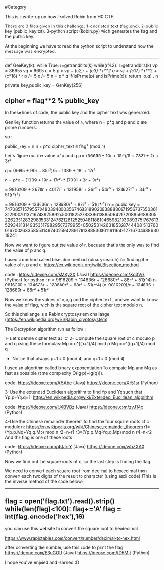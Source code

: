 #Category

This is a write-up on how I solved Robin from HC CTF.

There are 3 files given in this challenge:
1-encripted text (flag.enc).
2-public key (public_key.txt).
3-python script (Robin.py) wich generates the flag and the public key.

At the beginning we have to read the python script to understand how the message was encrypted.

--------------------------------------
def GenKey(k):
    while True:
        r=getrandbits(k)
        while(r%2):
            r=getrandbits(k)
        vp = 36655
        vq = 6695
        c = 5
        p = vp + (c*2)*r + (c*3) * r**2
        q = vq + (c*17) * r**2 + (c*18) * r
        p /= 5
        q /= 5
        n = p * q
        if(isPrime(p) and isPrime(q)):
            return (p,q) , n

private_key,public_key = GenKey(256)

cipher = flag**2 % public_key
--------------------------------------

In these lines of code, the public key and the cipher text was generated.

GenKey function returns the value of n, where n = p*q and p and q are prime numbers.

so :

public_key = n
n = p*q
cipher_text ≡ flag² (mod n)

Let's figure out the value of p and q
p = (36655 + 10r + 15r²)/5
  = 7331 + 2r + 3r²

q = (6695 + 90r + 85r²)/5
  = 1339 + 18r + 17r²

n = p*q
  = (1339 + 18r + 17r²) * (7331 + 2r + 3r²)

  = 9816209 +   2678r +   4017r² +
              131958r +     36r² + 54r³ +
                        124627r² + 34r³ + 51(r*r³)

  = 9816209 + 134636r + 128680r² + 88r³ + 51(r*r³)
n = public key = 7470857157955704803940003567468318902063888809719567376503613129007013716743925892450018252783386138850642972088591883052262361283298353312476212612525048118810465982103089375176761352934813149353517982950737995540502531426318532874440815137600167002633585531497402594289176138883080119116491271670468863018241

Now we want to figure out the value of r, becuase that's the only way to find the value of p and q.

I used a method called bisection method (binary search) for finding the value of r, p and q.
https://en.wikipedia.org/wiki/Bisection_method

code :
https://ideone.com/sMKy2X (Java)
https://ideone.com/Xo3Vj3 (Python)
for python :
n = 9816209 + 134636r + 128680r² + 88r³ + 51(r^4)
n-9816209 = 134636r + 128680r² + 88r³ + 51(r^4)
(n-9816209)/r = 134636 + 128680r + 88r² + 51r³

Now we know the values of n,p,q and the cipher text , and we want to know the value of flag, wich is the square root of the cipher text modulo n.

So this challange is a Rabin cryptosystem challange (https://en.wikipedia.org/wiki/Rabin_cryptosystem)

The Decryption algorithm run as follow :

1- Let's define cipher text as 'c'
2- Compute the square root of c modulo p and q using these formulas:
	Mp = c^((p+1)/4) mod p
	Mq = c^((q+1)/4) mod q
* Notice that always p+1 ≡ 0 (mod 4) and q+1 ≡ 0 (mod 4)

I used an algorithm called binary exponentiation To compute Mp and Mq as fast as possible (time complexity O(lg(p)+lg(q))).

code:
https://ideone.com/Aj5Abe (Java)
https://ideone.com/Xr51sr (Python)

3-Use the extended Euclidean algorithm to find Yp and Yq such that Yp.p+Yq.q=1.
https://en.wikipedia.org/wiki/Extended_Euclidean_algorithm

code: 
https://ideone.com/UXBVBz (Java)
https://ideone.com/zvJ14c (Python)

4-Use the Chinese remainder theorem to find the four square roots of c modulo n:
https://en.wikipedia.org/wiki/Chinese_remainder_theorem
	r1=(Yp.p.Mq+Yq.q.Mp) mod n
	r2=n-r1
	r3=(Yp.p.Mq-Yq.q.Mp) mod n
	r4=n-r2
And the flag is one of these roots

code:
https://ideone.com/4QJrrY (Java)
https://ideone.com/wbZXAG (Python)


Now we find out the square roots of c, so the last step is finding the flag.

We need to convert each square root from decimal to hexdecimal then convert each two digits of the result to character (using ascii code)
(This is the inverse method of the code below)

--------------------------------------
flag = open('flag.txt').read().strip()
while(len(flag)<100):
    flag+='A'
flag = int(flag.encode('hex'),16)
--------------------------------------

you can use this website to convert the square root to hexdecimal 

https://www.rapidtables.com/convert/number/decimal-to-hex.html

after converting the number, use this code to print the flag:
https://ideone.com/E3uGOU (Java)
https://ideone.com/tDHMIt (Python)

I hope you've enjoied and learned :D
